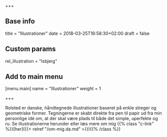 +++

## Base info
title = "Illustrationer"
date = 2018-03-25T16:58:30+02:00
draft = false

## Custom params
rel_illustration = "Isbjerg"

## Add to main menu
[menu.main]
name = "Illustrationer"
weight = 1

+++

Rolsted  er danske, håndtegnede illustrationer baseret på enkle streger og geometriske former.  Tegningerne er skabt direkte fra pen til papir ud fra min personlige idé om, at der skal være plads til både det simple, uperfekte og ru. Se illustrationerne herunder eller læs mere om mig {{% class "c-link" %}}[her]({{< relref "/om-mig.da.md" >}}){{% /class %}}
